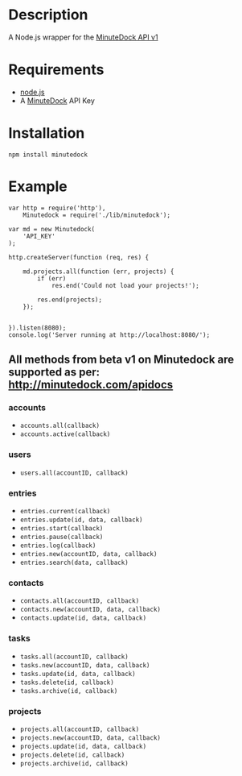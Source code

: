 Description
===========

A Node.js wrapper for the [MinuteDock API v1](http://minutedock.com/apidocs/)

Requirements
============

* [node.js](http://nodejs.org/)
* A [MinuteDock](http://minutedock.com/) API Key

Installation
============

    npm install minutedock

Example
=======

    var http = require('http'),
        Minutedock = require('./lib/minutedock');

    var md = new Minutedock(
        'API_KEY'
    );

    http.createServer(function (req, res) {

        md.projects.all(function (err, projects) {
            if (err)
                res.end('Could not load your projects!');

            res.end(projects);
        });


    }).listen(8080);
    console.log('Server running at http://localhost:8080/');

## All methods from beta v1 on Minutedock are supported as per: http://minutedock.com/apidocs

### accounts

* `accounts.all(callback)`
* `accounts.active(callback)`

### users

* `users.all(accountID, callback)`

### entries

* `entries.current(callback)`
* `entries.update(id, data, callback)`
* `entries.start(callback)`
* `entries.pause(callback)`
* `entries.log(callback)`
* `entries.new(accountID, data, callback)`
* `entries.search(data, callback)`

### contacts

* `contacts.all(accountID, callback)`
* `contacts.new(accountID, data, callback)`
* `contacts.update(id, data, callback)`

### tasks

* `tasks.all(accountID, callback)`
* `tasks.new(accountID, data, callback)`
* `tasks.update(id, data, callback)`
* `tasks.delete(id, callback)`
* `tasks.archive(id, callback)`

### projects

* `projects.all(accountID, callback)`
* `projects.new(accountID, data, callback)`
* `projects.update(id, data, callback)`
* `projects.delete(id, callback)`
* `projects.archive(id, callback)`

